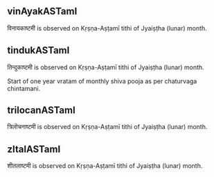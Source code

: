 ## vinAyakASTamI

विनायकाष्टमी is observed on Kṛṣṇa-Aṣṭamī tithi of Jyaiṣṭha (lunar) month.



## tindukASTamI

तिन्दुकाष्टमी is observed on Kṛṣṇa-Aṣṭamī tithi of Jyaiṣṭha (lunar) month.

Start of one year vratam of monthly shiva pooja as per chaturvaga chintamani.

## trilocanASTamI

त्रिलॊचनाष्टमी is observed on Kṛṣṇa-Aṣṭamī tithi of Jyaiṣṭha (lunar) month.



## zItalASTamI

शीतलाष्टमी is observed on Kṛṣṇa-Aṣṭamī tithi of Jyaiṣṭha (lunar) month.



